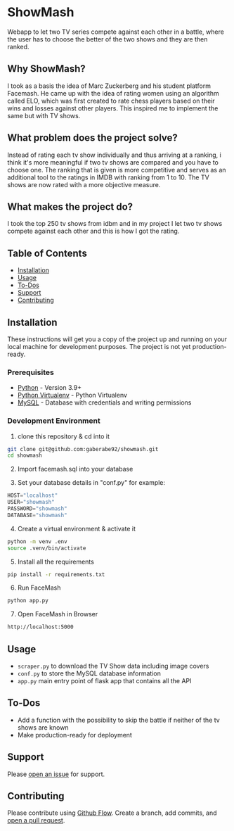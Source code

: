 # ShowMash

Webapp to let two TV series compete against each other in a battle, where the user has to choose the better of the two shows and they are then ranked.

## Why ShowMash?

I took as a basis the idea of Marc Zuckerberg and his student platform Facemash. He came up with the idea of rating women using an algorithm called ELO, which was first created to rate chess players based on their wins and losses against other players. This inspired me to implement the same but with TV shows.

## What problem does the project solve?

Instead of rating each tv show individually and thus arriving at a ranking, i think it's more meaningful if two tv shows are compared and you have to choose one. The ranking that is given is more competitive and serves as an additional tool to the ratings in IMDB with ranking from 1 to 10. The TV shows are now rated with a more objective measure.

## What makes the project do?

I took the top 250 tv shows from idbm and in my project I let two tv shows compete against each other and this is how I got the rating.

## Table of Contents

- [Installation](#installation)
- [Usage](#usage)
- [To-Dos](#to-dos)
- [Support](#support)
- [Contributing](#contributing)

## Installation

These instructions will get you a copy of the project up and running on your local machine for development purposes. The project is not yet production-ready.

### Prerequisites

- [Python](https://www.python.org/) - Version 3.9+
- [Python Virtualenv](https://docs.python.org/3/tutorial/venv.html) - Python Virtualenv
- [MySQL](https://www.mysql.com/) - Database with credentials and writing permissions

### Development Environment

1. clone this repository & cd into it

```sh
git clone git@github.com:gaberabe92/showmash.git
cd showmash
```

2. Import facemash.sql into your database

3. Set your database details in "conf.py" for example:

```python
HOST="localhost"
USER="showmash"
PASSWORD="showmash"
DATABASE="showmash"
```

4. Create a virtual environment & activate it

```sh
python -m venv .env
source .venv/bin/activate
```

5. Install all the requirements

```sh
pip install -r requirements.txt
```

6. Run FaceMash

```sh
python app.py
```

7. Open FaceMash in Browser

```sh
http://localhost:5000
```

## Usage

- `scraper.py` to download the TV Show data including image covers
- `conf.py` to store the MySQL database information
- `app.py` main entry point of flask app that contains all the API

## To-Dos

- Add a function with the possibility to skip the battle if neither of the tv shows are known
- Make production-ready for deployment

## Support

Please [open an issue](https://github.com/gaberabe92/showmash/issues/new) for support.

## Contributing

Please contribute using [Github Flow](https://guides.github.com/introduction/flow/). Create a branch, add commits, and [open a pull request](https://github.com/gaberabe92/showmash/compare).
